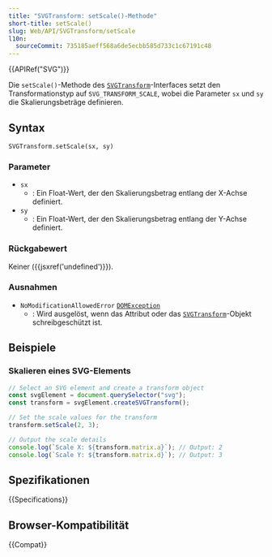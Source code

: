 ```yaml
---
title: "SVGTransform: setScale()-Methode"
short-title: setScale()
slug: Web/API/SVGTransform/setScale
l10n:
  sourceCommit: 735185aeff568a6de5ecbb585d733c1c67191c48
---
```


{{APIRef("SVG")}}

Die `setScale()`-Methode des [`SVGTransform`](/de/docs/Web/API/SVGTransform)-Interfaces setzt den Transformationstyp auf `SVG_TRANSFORM_SCALE`, wobei die Parameter `sx` und `sy` die Skalierungsbeträge definieren.

## Syntax

```js-nolint
SVGTransform.setScale(sx, sy)
```

### Parameter

- `sx`
  - : Ein Float-Wert, der den Skalierungsbetrag entlang der X-Achse definiert.
- `sy`
  - : Ein Float-Wert, der den Skalierungsbetrag entlang der Y-Achse definiert.

### Rückgabewert

Keiner ({{jsxref('undefined')}}).

### Ausnahmen

- `NoModificationAllowedError` [`DOMException`](/de/docs/Web/API/DOMException)
  - : Wird ausgelöst, wenn das Attribut oder das [`SVGTransform`](/de/docs/Web/API/SVGTransform)-Objekt schreibgeschützt ist.

## Beispiele

### Skalieren eines SVG-Elements

```js
// Select an SVG element and create a transform object
const svgElement = document.querySelector("svg");
const transform = svgElement.createSVGTransform();

// Set the scale values for the transform
transform.setScale(2, 3);

// Output the scale details
console.log(`Scale X: ${transform.matrix.a}`); // Output: 2
console.log(`Scale Y: ${transform.matrix.d}`); // Output: 3
```

## Spezifikationen

{{Specifications}}

## Browser-Kompatibilität

{{Compat}}
